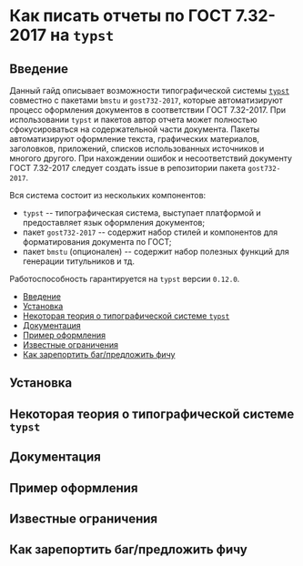 # Как писать отчеты по ГОСТ 7.32-2017 на `typst`

## Введение

Данный гайд описывает возможности типографической системы [`typst`](https://typst.app/universe/) совместно с пакетами `bmstu` и `gost732-2017`, которые автоматизируют процесс оформления документов в соответствии ГОСТ 7.32-2017. При использовании `typst` и пакетов автор отчета может полностью сфокусироваться на содержательной части документа. Пакеты автоматизируют оформление текста, графических материалов, заголовков, приложений, списков использованных источников и многого другого. При нахождении ошибок и несоответствий документу ГОСТ 7.32-2017 следует создать issue в репозитории пакета `gost732-2017`.

Вся система состоит из нескольких компонентов:

- `typst` -- типографическая система, выступает платформой и предоставляет язык оформления документов;
- пакет `gost732-2017` -- содержит набор стилей и компонентов для форматирования документа по ГОСТ;
- пакет `bmstu` (опционален) -- содержит набор полезных функций для генерации титульников и тд.

Работоспособность гарантируется на `typst` версии `0.12.0`.

<!-- toc -->

- [Введение](#введение)
- [Установка](#documentation)
- [Некоторая теория о типографической системе `typst`](#некоторая-теория-о-типографической-системе-typst)
- [Документация](#документация)
- [Пример оформления](#пример-оформления)
- [Известные ограничения](#известные-ограничения)
- [Как зарепортить баг/предложить фичу](#как-зарепортить-багпредложить-фичу)

<!-- tocstop -->

## Установка

## Некоторая теория о типографической системе `typst`

## Документация

###

## Пример оформления

## Известные ограничения

## Как зарепортить баг/предложить фичу
